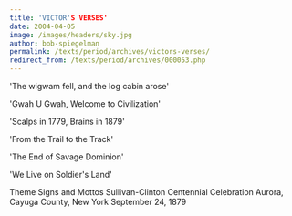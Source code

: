 ```yaml
---
title: 'VICTOR'S VERSES'
date: 2004-04-05
image: /images/headers/sky.jpg
author: bob-spiegelman
permalink: /texts/period/archives/victors-verses/
redirect_from: /texts/period/archives/000053.php
---
```


'The wigwam fell, and the log cabin arose'

'Gwah U Gwah, Welcome to Civilization'

'Scalps in 1779, Brains in 1879'

'From the Trail to the Track'

'The End of Savage Dominion'

'We Live on Soldier's Land'

Theme Signs and Mottos
Sullivan-Clinton Centennial Celebration
Aurora, Cayuga County, New York
September 24, 1879
